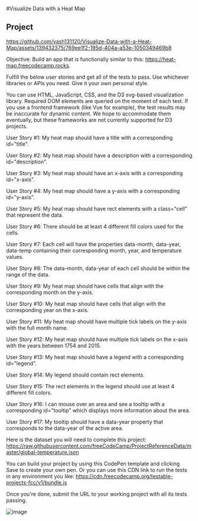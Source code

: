 #Visualize Data with a Heat Map

<h2>Project</h2>

https://github.com/yash131120/Visualize-Data-with-a-Heat-Map/assets/139432375/769ee1f2-195d-404a-a53e-1050349469b8

Objective: Build an app that is functionally similar to this: https://heat-map.freecodecamp.rocks.

Fulfill the below user stories and get all of the tests to pass. Use whichever libraries or APIs you need. Give it your own personal style.

You can use HTML, JavaScript, CSS, and the D3 svg-based visualization library. Required DOM elements are queried on the moment of each test. If you use a frontend framework (like Vue for example), the test results may be inaccurate for dynamic content. We hope to accommodate them eventually, but these frameworks are not currently supported for D3 projects.

User Story #1: My heat map should have a title with a corresponding id="title".

User Story #2: My heat map should have a description with a corresponding id="description".

User Story #3: My heat map should have an x-axis with a corresponding id="x-axis".

User Story #4: My heat map should have a y-axis with a corresponding id="y-axis".

User Story #5: My heat map should have rect elements with a class="cell" that represent the data.

User Story #6: There should be at least 4 different fill colors used for the cells.

User Story #7: Each cell will have the properties data-month, data-year, data-temp containing their corresponding month, year, and temperature values.

User Story #8: The data-month, data-year of each cell should be within the range of the data.

User Story #9: My heat map should have cells that align with the corresponding month on the y-axis.

User Story #10: My heat map should have cells that align with the corresponding year on the x-axis.

User Story #11: My heat map should have multiple tick labels on the y-axis with the full month name.

User Story #12: My heat map should have multiple tick labels on the x-axis with the years between 1754 and 2015.

User Story #13: My heat map should have a legend with a corresponding id="legend".

User Story #14: My legend should contain rect elements.

User Story #15: The rect elements in the legend should use at least 4 different fill colors.

User Story #16: I can mouse over an area and see a tooltip with a corresponding id="tooltip" which displays more information about the area.

User Story #17: My tooltip should have a data-year property that corresponds to the data-year of the active area.

Here is the dataset you will need to complete this project: https://raw.githubusercontent.com/freeCodeCamp/ProjectReferenceData/master/global-temperature.json

You can build your project by using this CodePen template and clicking Save to create your own pen. Or you can use this CDN link to run the tests in any environment you like: https://cdn.freecodecamp.org/testable-projects-fcc/v1/bundle.js

Once you're done, submit the URL to your working project with all its tests passing.


![image](https://github.com/yash131120/Visualize-Data-with-a-Heat-Map/assets/139432375/a2328123-e76c-478d-9577-998fcf310900)

